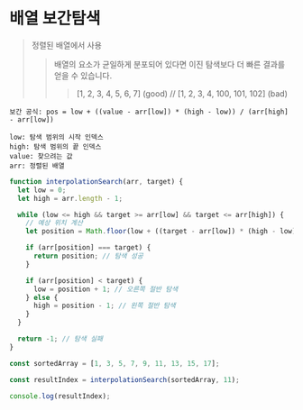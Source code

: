# 배열 보간탐색

> 정렬된 배열에서 사용
>
> > 배열의 요소가 균일하게 분포되어 있다면 이진 탐색보다 더 빠른 결과를 얻을 수 있습니다.
> >
> > > [1, 2, 3, 4, 5, 6, 7] (good) // [1, 2, 3, 4, 100, 101, 102] (bad)

```
보간 공식: pos = low + ((value - arr[low]) * (high - low)) / (arr[high] - arr[low])

low: 탐색 범위의 시작 인덱스
high: 탐색 범위의 끝 인덱스
value: 찾으려는 값
arr: 정렬된 배열
```

```js
function interpolationSearch(arr, target) {
  let low = 0;
  let high = arr.length - 1;

  while (low <= high && target >= arr[low] && target <= arr[high]) {
    // 예상 위치 계산
    let position = Math.floor(low + ((target - arr[low]) * (high - low)) / (arr[high] - arr[low]));

    if (arr[position] === target) {
      return position; // 탐색 성공
    }

    if (arr[position] < target) {
      low = position + 1; // 오른쪽 절반 탐색
    } else {
      high = position - 1; // 왼쪽 절반 탐색
    }
  }

  return -1; // 탐색 실패
}

const sortedArray = [1, 3, 5, 7, 9, 11, 13, 15, 17];

const resultIndex = interpolationSearch(sortedArray, 11);

console.log(resultIndex);
```
